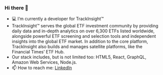 ### Hi there 👋

- 💻 I’m currently a developer for TrackInsight™
- TrackInsight™ serves the global ETF investment community by providing daily data and in-depth analytics on over 6,300 ETFs listed worldwide, alongside powerful ETF screening and selection tools and independent insights into the global ETF market. In addition to the core platform, TrackInsight also builds and manages satellite platforms, like the Financial Times’ ETF Hub.
- Our stack includes, but is not limited too: HTML5, React, GraphQL, Amazon Web Services, Node.js.
- 📫 How to reach me: [LinkedIn](https://www.linkedin.com/in/jared-flomen/)
